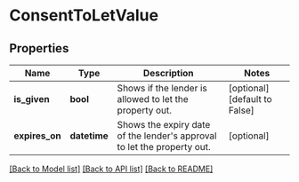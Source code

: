 # ConsentToLetValue

## Properties
Name | Type | Description | Notes
------------ | ------------- | ------------- | -------------
**is_given** | **bool** | Shows if the lender is allowed to let the property out. | [optional] [default to False]
**expires_on** | **datetime** | Shows the expiry date of the lender&#x27;s approval to let the property out. | [optional] 

[[Back to Model list]](../README.md#documentation-for-models) [[Back to API list]](../README.md#documentation-for-api-endpoints) [[Back to README]](../README.md)

